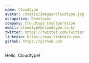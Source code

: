 ```yaml
---
name: Cloudtype
avatar: /static/images/cloudtype.jpg
occupation: Developer
company: Cloudtype Incorporation
email: cloudtype@cloudtype.co.kr
twitter: https://twitter.com/Twitter
linkedin: https://www.linkedin.com
github: https://github.com
---
```


Hello, Cloudtype!